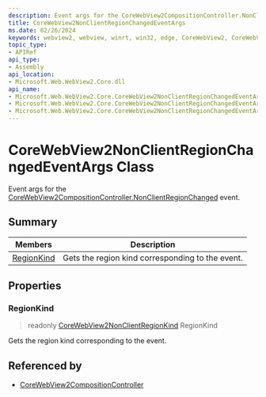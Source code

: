 ```yaml
---
description: Event args for the CoreWebView2CompositionController.NonClientRegionChanged event.
title: CoreWebView2NonClientRegionChangedEventArgs
ms.date: 02/26/2024
keywords: webview2, webview, winrt, win32, edge, CoreWebView2, CoreWebView2Controller, browser control, edge html, CoreWebView2NonClientRegionChangedEventArgs
topic_type:
- APIRef
api_type:
- Assembly
api_location:
- Microsoft.Web.WebView2.Core.dll
api_name:
- Microsoft.Web.WebView2.Core.CoreWebView2NonClientRegionChangedEventArgs
- Microsoft.Web.WebView2.Core.CoreWebView2NonClientRegionChangedEventArgs.RegionKind
- Microsoft.Web.WebView2.Core.CoreWebView2NonClientRegionChangedEventArgs.get_RegionKind
---
```


# CoreWebView2NonClientRegionChangedEventArgs Class



Event args for the [CoreWebView2CompositionController.NonClientRegionChanged](corewebview2compositioncontroller.md#nonclientregionchanged) event.

## Summary

Members|Description
--|--
[RegionKind](#regionkind) | Gets the region kind <see cref="CoreWebView2NonClientRegionKind" /> corresponding to the event.

## Properties

### RegionKind

> readonly  [CoreWebView2NonClientRegionKind](corewebview2nonclientregionkind.md) RegionKind

Gets the region kind <see cref="CoreWebView2NonClientRegionKind" /> corresponding to the event.






## Referenced by

- [CoreWebView2CompositionController](corewebview2compositioncontroller.md)
